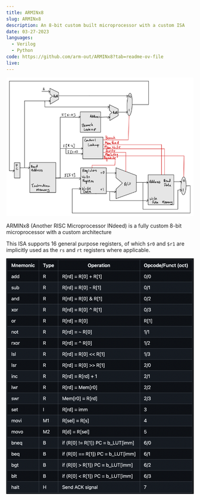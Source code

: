 ```yaml
---
title: ARMINx8
slug: ARMINx8
description: An 8-bit custom built microprocessor with a custom ISA
date: 03-27-2023
languages:
  - Verilog
  - Python
code: https://github.com/arm-out/ARMINx8?tab=readme-ov-file
live:
---
```


![ARMINx8 header](images/ARMINx8/header.png)

ARMINx8 (Another RISC Microprocessor INdeed) is a fully custom 8-bit microprocessor with a custom architecture

This ISA supports 16 general purpose registers, of which `$r0` and `$r1` are implicitly used as the `rs` and `rt` registers where applicable.

![ARMINx8 ISA](images/ARMINx8/ISA.png)
